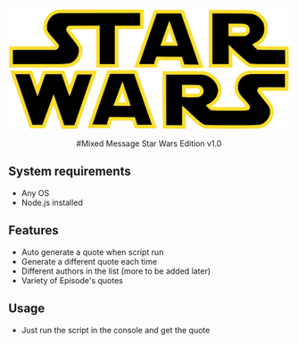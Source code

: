 <p align="center">
  <img src="./images/star-wars-logo-983.png" alt="Star Wars Logo">
</p>

<p align="center">
    #Mixed Message Star Wars Edition v1.0
</p>

## System requirements

- Any OS
- Node.js installed

## Features

- Auto generate a quote when script run
- Generate a different quote each time
- Different authors in the list (more to be added later)
- Variety of Episode's quotes

## Usage

- Just run the script in the console and get the quote
